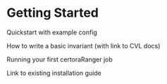 # Getting Started

Quickstart with example config

How to write a basic invariant (with link to CVL docs)

Running your first certoraRanger job

Link to existing installation guide

